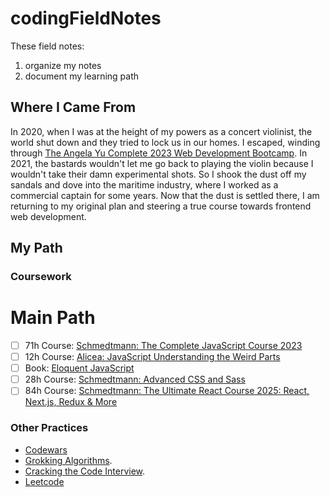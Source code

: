 # codingFieldNotes
These field notes:
1. organize my notes
2. document my learning path

## Where I Came From
In 2020, when I was at the height of my powers as a concert violinist, the world shut down and they tried to lock us in our homes. I escaped, winding through [The Angela Yu Complete 2023 Web Development Bootcamp](https://www.udemy.com/course/the-complete-web-development-bootcamp/). In 2021, the bastards wouldn't let me go back to playing the violin because I wouldn't take their damn experimental shots. So I shook the dust off my sandals and dove into the maritime industry, where I worked as a commercial captain for some years. Now that the dust is settled there, I am returning to my original plan and steering a true course towards frontend web development.

## My Path
### Coursework
# Main Path
- [ ] 71h Course: [Schmedtmann: The Complete JavaScript Course 2023](https://www.udemy.com/course-dashboard-redirect/?course_id=851712)
- [ ] 12h Course: [Alicea: JavaScript Understanding the Weird Parts](https://www.udemy.com/course-dashboard-redirect/?course_id=364426)
- [ ] Book: [Eloquent JavaScript](https://eloquentjavascript.net/)
- [ ] 28h Course: [Schmedtmann: Advanced CSS and Sass](https://www.udemy.com/course-dashboard-redirect/?course_id=1026604)
- [ ] 84h Course: [Schmedtmann: The Ultimate React Course 2025: React, Next.js, Redux & More](https://www.udemy.com/course-dashboard-redirect/?course_id=4471614)

### Other Practices
- [Codewars](https://www.codewars.com/dashboard)
- [Grokking Algorithms](https://www.amazon.com/dp/1633438538).
- [Cracking the Code Interview](https://www.amazon.com/Cracking-Coding-Interview-Programming-Questions/dp/0984782850/ref=sr_1_1?sr=8-1).
- [Leetcode](https://leetcode.com/)
